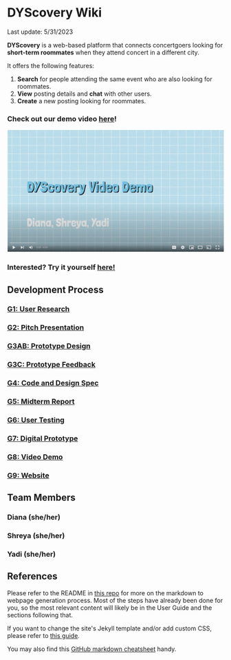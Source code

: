 # DYScovery Wiki

Last update: 5/31/2023

<!-- ![DYScovery Logo](/pics/logo.png) -->

**DYScovery** is a web-based platform that connects concertgoers looking for **short-term roommates** when they attend concert in a different city.

It offers the following features:
1. **Search** for people attending the same event who are also looking for roommates.
2. **View** posting details and **chat** with other users.
3. **Create** a new posting looking for roommates.

### Check out our demo video [here](https://youtu.be/7NzQw5uOy1Q)!

[![thumbnail](/pics/thumbnail.png)](https://youtu.be/7NzQw5uOy1Q)

### Interested? Try it yourself [here!](https://uwsocialcomputing.github.io/DYScovery-code/)

## Development Process
### [G1: User Research](G1.md)

### [G2: Pitch Presentation](https://docs.google.com/presentation/d/110TRLBD6Zd3PZm06ScLPRkPtQ_zwlZ9A07zOfFKZIRA/edit?usp=sharing)

### [G3AB: Prototype Design](G3AB.md)

### [G3C: Prototype Feedback](G3C.md)

### [G4: Code and Design Spec](G4.md)

### [G5: Midterm Report](https://docs.google.com/presentation/d/1XSkaFymjbxs-z5gjrHB9QgHjbOpRdwy4R5ZnPRssmHI/edit?usp=sharing)

### [G6: User Testing](G6.md)

### [G7: Digital Prototype](G7.md)

### [G8: Video Demo](https://youtu.be/7NzQw5uOy1Q)

### [G9: Website](https://uwsocialcomputing.github.io/DYScovery/)

## Team Members
### Diana (she/her)
### Shreya (she/her)
### Yadi (she/her)

## References

Please refer to the README in [this repo](https://github.com/nicolas-van/easy-markdown-to-github-pages) for more on the markdown to webpage generation process. Most of the steps have already been done for you, so the most relevant content will likely be in the User Guide and the sections following that. 

If you want to change the site's Jekyll template and/or add custom CSS, please refer to [this guide](https://docs.github.com/en/pages/setting-up-a-github-pages-site-with-jekyll/adding-a-theme-to-your-github-pages-site-using-jekyll).

You may also find this [GitHub markdown cheatsheet](https://www.markdownguide.org/cheat-sheet) handy.
